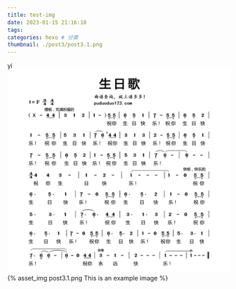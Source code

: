 ```yaml
---
title: test-img
date: 2023-01-15 21:16:18
tags:
categories: hexo # 分类
thumbnail: ./post3/post3.1.png
---
```


yi
![](./post3/post3.1.png)
{% asset_img post3.1.png This is an example image %}